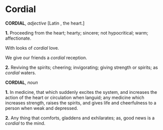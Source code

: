 # Cordial

**CORDIAL**, _adjective_ \[Latin , the heart.\]

**1.** Proceeding from the heart; hearty; sincere; not hypocritical; warm; affectionate.

With looks of _cordial_ love.

We give our friends a _cordial_ reception.

**2.** Reviving the spirits; cheering; invigorating; giving strength or spirits; as _cordial_ waters.

**CORDIAL**, _noun_

**1.** In medicine, that which suddenly excites the system, and increases the action of the heart or circulation when languid; any medicine which increases strength, raises the spirits, and gives life and cheerfulness to a person when weak and depressed.

**2.** Any thing that comforts, gladdens and exhilarates; as, good news is a _cordial_ to the mind.